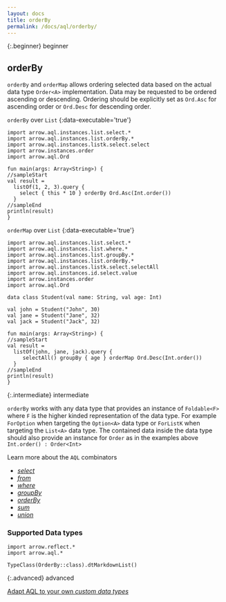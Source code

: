 ```yaml
---
layout: docs
title: orderBy
permalink: /docs/aql/orderby/
---
```


{:.beginner}
beginner

## orderBy

`orderBy` and `orderMap` allows ordering selected data based on the actual data type `Order<A>` implementation. Data may be requested to be ordered ascending or descending. Ordering should be explicitly set as `Ord.Asc` for ascending order or `Ord.Desc` for descending order.

`orderBy` over `List`
{:data-executable='true'}
```kotlin:ank
import arrow.aql.instances.list.select.*
import arrow.aql.instances.list.orderBy.*
import arrow.aql.instances.listk.select.select
import arrow.instances.order
import arrow.aql.Ord

fun main(args: Array<String>) {
//sampleStart
val result = 
  listOf(1, 2, 3).query {
    select { this * 10 } orderBy Ord.Asc(Int.order())
  }
//sampleEnd
println(result)
}
```

`orderMap` over `List`
{:data-executable='true'}
```kotlin:ank
import arrow.aql.instances.list.select.*
import arrow.aql.instances.list.where.*
import arrow.aql.instances.list.groupBy.*
import arrow.aql.instances.list.orderBy.*
import arrow.aql.instances.listk.select.selectAll
import arrow.aql.instances.id.select.value
import arrow.instances.order
import arrow.aql.Ord

data class Student(val name: String, val age: Int)

val john = Student("John", 30)
val jane = Student("Jane", 32)
val jack = Student("Jack", 32)

fun main(args: Array<String>) {
//sampleStart
val result = 
  listOf(john, jane, jack).query {
     selectAll() groupBy { age } orderMap Ord.Desc(Int.order())
  }
//sampleEnd
println(result)
}
```

{:.intermediate}
intermediate

`orderBy` works with any data type that provides an instance of `Foldable<F>` where `F` is the higher kinded representation of the data type. For example `ForOption` when targeting the `Option<A>` data type or `ForListK` when targeting the `List<A>` data type. The contained data inside the data type should also provide an instance for `Order` as in the examples above `Int.order() : Order<Int>`

Learn more about the `AQL` combinators

- [_select_](/docs/aql/select/)
- [_from_](/docs/aql/from/)
- [_where_](/docs/aql/where/)
- [_groupBy_](/docs/aql/groupby/)
- [_orderBy_](/docs/aql/orderby/)
- [_sum_](/docs/aql/sum/)
- [_union_](/docs/aql/union/)

### Supported Data types

```kotlin:ank:replace
import arrow.reflect.*
import arrow.aql.*

TypeClass(OrderBy::class).dtMarkdownList()
```

{:.advanced}
advanced

[Adapt AQL to your own _custom data types_](/docs/aql/custom/)

